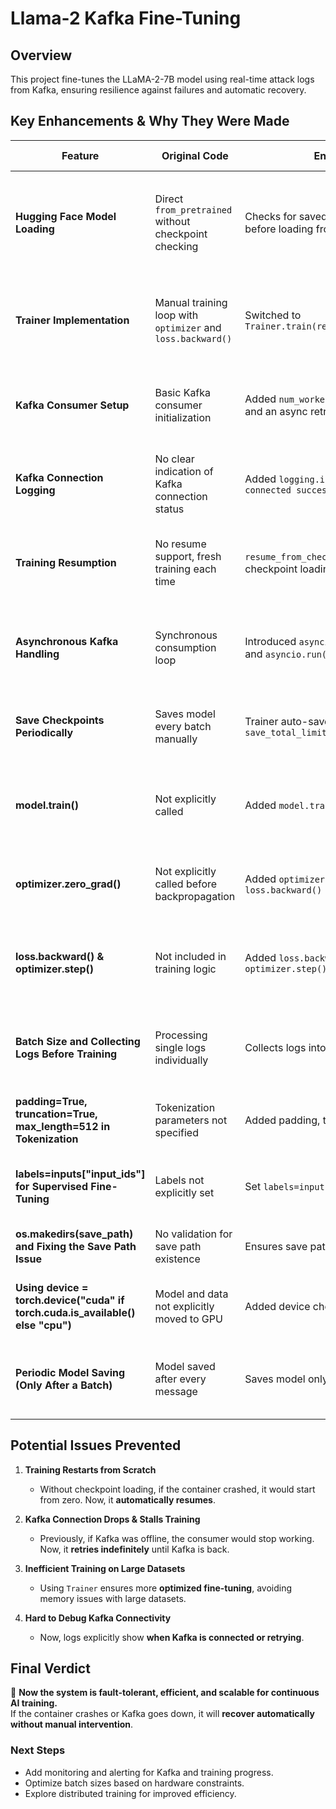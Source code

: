 # Llama-2 Kafka Fine-Tuning

## Overview
This project fine-tunes the LLaMA-2-7B model using real-time attack logs from Kafka, ensuring resilience against failures and automatic recovery.

## Key Enhancements & Why They Were Made

| **Feature**  | **Original Code** | **Enhanced Code** | **Why This Change?** |
|-------------|------------------|------------------|------------------|
| **Hugging Face Model Loading** | Direct `from_pretrained` without checkpoint checking | Checks for saved checkpoint in `save_path` before loading from Hugging Face | Ensures model resumes training from where it left off if the container restarts |
| **Trainer Implementation** | Manual training loop with `optimizer` and `loss.backward()` | Switched to `Trainer.train(resume_from_checkpoint=True)` | Trainer handles large datasets efficiently and ensures robust resumption |
| **Kafka Consumer Setup** | Basic Kafka consumer initialization | Added `num_workers=4` for faster processing and an async retry mechanism | Faster log consumption and automatic reconnection to Kafka if it's offline |
| **Kafka Connection Logging** | No clear indication of Kafka connection status | Added `logging.info("Kafka Consumer connected successfully.")` | Ensures visibility in Docker logs when Kafka successfully connects |
| **Training Resumption** | No resume support, fresh training each time | `resume_from_checkpoint=True` in `Trainer` and checkpoint loading in model initialization | Guarantees model resumes from the last saved state after a failure |
| **Asynchronous Kafka Handling** | Synchronous consumption loop | Introduced `asyncio.run(create_consumer())` and `asyncio.run(consume_kafka())` | Prevents blocking, handles Kafka downtime more smoothly |
| **Save Checkpoints Periodically** | Saves model every batch manually | Trainer auto-saves using `save_steps=500, save_total_limit=2` | Efficient checkpointing without manual intervention |
| **model.train()** | Not explicitly called | Added `model.train()` | Ensures dropout and layer normalization updates for proper fine-tuning |
| **optimizer.zero_grad()** | Not explicitly called before backpropagation | Added `optimizer.zero_grad()` before `loss.backward()` | Prevents gradient accumulation from previous iterations |
| **loss.backward() & optimizer.step()** | Not included in training logic | Added `loss.backward()` and `optimizer.step()` | Ensures gradients are computed and model weights are updated correctly |
| **Batch Size and Collecting Logs Before Training** | Processing single logs individually | Collects logs into batches before training | Stabilizes training, prevents overfitting, and optimizes GPU usage |
| **padding=True, truncation=True, max_length=512 in Tokenization** | Tokenization parameters not specified | Added padding, truncation, and max_length | Ensures logs have uniform length and fit within model input size |
| **labels=inputs["input_ids"] for Supervised Fine-Tuning** | Labels not explicitly set | Set `labels=inputs["input_ids"]` | Trains model to reproduce input, adapting it to attack logs |
| **os.makedirs(save_path) and Fixing the Save Path Issue** | No validation for save path existence | Ensures save path is a valid directory | Prevents failures if a file exists at the save path |
| **Using device = torch.device("cuda" if torch.cuda.is_available() else "cpu")** | Model and data not explicitly moved to GPU | Added device check and model/data transfer | Optimizes performance by utilizing GPU if available |
| **Periodic Model Saving (Only After a Batch)** | Model saved after every message | Saves model only after processing a batch | Prevents excessive disk writes and reduces performance overhead |

## Potential Issues Prevented
1. **Training Restarts from Scratch**  
   - Without checkpoint loading, if the container crashed, it would start from zero. Now, it **automatically resumes**.
   
2. **Kafka Connection Drops & Stalls Training**  
   - Previously, if Kafka was offline, the consumer would stop working. Now, it **retries indefinitely** until Kafka is back.
   
3. **Inefficient Training on Large Datasets**  
   - Using `Trainer` ensures more **optimized fine-tuning**, avoiding memory issues with large datasets.

4. **Hard to Debug Kafka Connectivity**  
   - Now, logs explicitly show **when Kafka is connected or retrying**.

## Final Verdict
🚀 **Now the system is fault-tolerant, efficient, and scalable for continuous AI training.**  
If the container crashes or Kafka goes down, it will **recover automatically without manual intervention**.  

### Next Steps
- Add monitoring and alerting for Kafka and training progress.
- Optimize batch sizes based on hardware constraints.
- Explore distributed training for improved efficiency.


